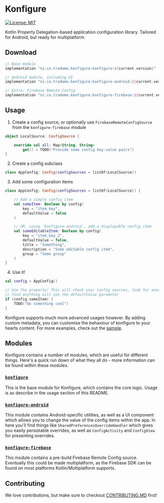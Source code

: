 # Konfigure

[![License: MIT](https://img.shields.io/badge/License-MIT-yellow.svg)](https://opensource.org/licenses/MIT)

Kotlin Property Delegation-based application configuration library. Tailored for Android, but ready for multiplatform.
## Download

```groovy
// Base module
implementation "nz.co.trademe.konfigure:konfigure:${current.version}" 

// Android module, including UI
implementation "nz.co.trademe.konfigure:konfigure-android:${current.version}" 

// Extra: Firebase Remote Config
implementation "nz.co.trademe.konfigure:konfigure-firebase:${current.version}"
```
## Usage
1. Create a config source, or optionally use `FirebaseRemoteConfigSource` from the `konfigure-firebase` module
```kotlin
object LocalSource: ConfigSource {

    override val all: Map<String, String>
        get() = TODO("Provide some config key-value pairs")
}
```
   
2. Create a config subclass 
```kotlin
class AppConfig: Config(configSources = listOf(LocalSource))
```

3. Add some configuration items
```kotlin
class AppConfig: Config(configSources = listOf(LocalSource)) {

    // Add a simple config item 
    val someItem: Boolean by config(
        key = "item_key",
        defaultValue = false
    )

    // OR, using `konfigure-android`, add a displayable config item
    val someEditableItem: Boolean by config(
        key = "item_key_2",
        defaultValue = false,
        title = "Something",
        description = "Some editable config item",
        group = "Some group"
    )
}
```

4. Use it!

```kotlin
val config = AppConfig()

// Use the property! This will check your config sources, look for overrides, and if it doesn't 
// find anything will use the defaultValue parameter
if (config.someItem) {
    TODO("Do something cool")
}
```

Konfigure supports much more advanced usages however. By adding custom metadata, you can customise the behaviour of konfigure
to your hearts content. For more examples, check out the [sample](/sample).

## Modules
Konfigure contains a number of modules, which are useful for different things. Here's a quick run down of what they all do - more information can be found within these modules.

### [`konfigure`](/konfigure)
This is the base module for Konfigure, which contains the core logic. Usage is as describe in the usage section of this README.

### [`konfigure-android`](/konfigure-android)
This module contains Android-specific utilities, as well as a UI component which allows you to change the value of the config items within the app. In here you'll find things like `SharedPreferencesOverrideHandler` which gives you easily persistable overrides, as well as `ConfigActivity` and `ConfigView` for presenting overrides.

### [`konfigure-firebase`](/konfigure-firebase)
This module contains a pre-build Firebase Remote Config source. Eventually this could be made multiplatform, as the Firebase SDK can be found on most platforms Kotlin/Multiplatform supports.


## Contributing 
We love contributions, but make sure to checkout [CONTRIBUTING.MD](/CONTRIBUTING.MD) first!